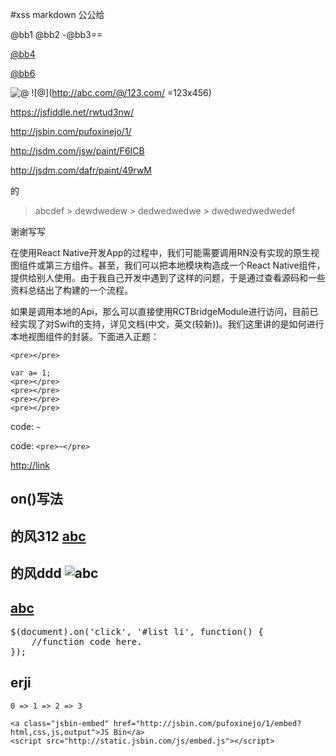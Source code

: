 #xss markdown
公公给

@bb1 \@bb2 -@bb3==

[@bb4](/@bb5/)

[@bb6](http://a.com/@bb7/)

![@](http://abc.com/@/123.com/)
![@](http://abc.com/@/123.com/ =123x456)

<https://jsfiddle.net/rwtud3nw/>

<http://jsbin.com/pufoxinejo/1/>

<http://jsdm.com/jsw/paint/F6ICB>

<http://jsdm.com/dafr/paint/49rwM>


的

> abcdef
    > dewdwedew
        > dedwedwedwe
            > dwedwedwedwedef


谢谢写写

在使用React Native开发App的过程中，我们可能需要调用RN没有实现的原生视图组件或第三方组件。甚至，我们可以把本地模块构造成一个React Native组件，提供给别人使用。由于我自己开发中遇到了这样的问题，于是通过查看源码和一些资料总结出了构建的一个流程。

如果是调用本地的Api，那么可以直接使用RCTBridgeModule进行访问，目前已经实现了对Swift的支持，详见文档(中文，英文(较新))。我们这里讲的是如何进行本地视图组件的封装。下面进入正题：

```
<pre></pre>
```

    var a= 1;
    <pre></pre>
    <pre></pre>
    <pre></pre>
    <pre></pre>



code: `~`

code: `<pre>~</pre>`



<http://link>

## **<span onclick="alert(1)">on()写法</span>**


## 的风312 [abc](http://abc.com)


## 的风ddd ![abc](http://abc.com)

## [abc](http://abc.com)

<pre>$(document).on('click', '#list li', function() {
    //function code here.
});</pre>



## erji

```
0 => 1 => 2 => 3
``````





```
<a class="jsbin-embed" href="http://jsbin.com/pufoxinejo/1/embed?html,css,js,output">JS Bin</a>
<script src="http://static.jsbin.com/js/embed.js"></script>
```


